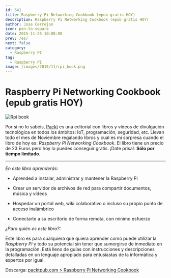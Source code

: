 ```yaml
---
id: 641
title: Raspberry Pi Networking Cookbook (epub gratis HOY)
description: Raspberry Pi Networking Cookbook (epub gratis HOY)
author: Jose Cerrejon
icon: pen-to-square
date: 2015-11-25 10:00:00
prev: /es/
next: false
category:
  - Raspberry PI
tag:
  - Raspberry PI
image: /images/2015/11/rpi_book.png
---
```


# Raspberry Pi Networking Cookbook (epub gratis HOY)

![Rpi book](/images/2015/11/rpi_book.png)

Por si no lo sabéis, [Packt](https://www.packtpub.com) es una editorial con libros y vídeos de divulgación tecnológica en todos los ámbitos: IoT, programación, seguridad, etc. Llevan todo el mes de Noviembre regalando libros y cual es mi sorpresa cuando el libro de hoy es: *Raspberry Pi Networking Cookbook*. El libro tiene un precio de 23 Euros pero hoy lo puedes conseguir gratis. ¡Date prisa!. **Sólo por tiempo limitado.**

- - -
*En este libro aprenderás:*

* Aprended a instalar, administrar y mantener la Raspberry Pi

* Crear un servidor de archivos de red para compartir documentos, música y vídeos

* Hospedar un portal web, wiki colaborativo o incluso su propio punto de acceso inalámbrico

* Conectarte a su escritorio de forma remota, con mínimo esfuerzo
 

*¿Para quién es este libro?:*

Este libro es para cualquiera que quiera aprender como puede utilizar la *Raspberry Pi* y todo su potencial sin tener que sumergirse de inmediato en la programación. Está lleno de guías con instrucciones y descripciones detalladas en un lenguaje apropiado para entusiastas de la informática y expertos por igual.

Descarga: [packtpub.com > Raspberry Pi Networking Cookbook](https://www.packtpub.com/packt/offers/free-learning)